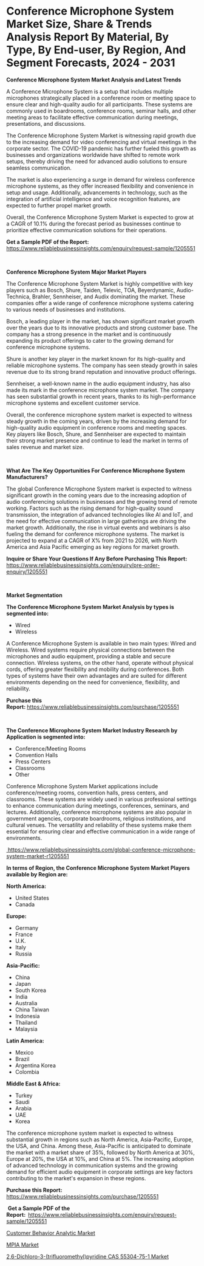 <p><h1>Conference Microphone System Market Size, Share & Trends Analysis Report By Material, By Type, By End-user, By Region, And Segment Forecasts, 2024 - 2031</h1></p><p><strong>Conference Microphone System Market Analysis and Latest Trends</strong></p>
<p><p>A Conference Microphone System is a setup that includes multiple microphones strategically placed in a conference room or meeting space to ensure clear and high-quality audio for all participants. These systems are commonly used in boardrooms, conference rooms, seminar halls, and other meeting areas to facilitate effective communication during meetings, presentations, and discussions.</p><p>The Conference Microphone System Market is witnessing rapid growth due to the increasing demand for video conferencing and virtual meetings in the corporate sector. The COVID-19 pandemic has further fueled this growth as businesses and organizations worldwide have shifted to remote work setups, thereby driving the need for advanced audio solutions to ensure seamless communication.</p><p>The market is also experiencing a surge in demand for wireless conference microphone systems, as they offer increased flexibility and convenience in setup and usage. Additionally, advancements in technology, such as the integration of artificial intelligence and voice recognition features, are expected to further propel market growth.</p><p>Overall, the Conference Microphone System Market is expected to grow at a CAGR of 10.1% during the forecast period as businesses continue to prioritize effective communication solutions for their operations.</p></p>
<p><strong>Get a Sample PDF of the Report:&nbsp;</strong> <a href="https://www.reliablebusinessinsights.com/enquiry/request-sample/1205551">https://www.reliablebusinessinsights.com/enquiry/request-sample/1205551</a></p>
<p>&nbsp;</p>
<p><strong>Conference Microphone System Major Market Players</strong></p>
<p><p>The Conference Microphone System Market is highly competitive with key players such as Bosch, Shure, Taiden, Televic, TOA, Beyerdynamic, Audio-Technica, Brahler, Sennheiser, and Audix dominating the market. These companies offer a wide range of conference microphone systems catering to various needs of businesses and institutions.</p><p>Bosch, a leading player in the market, has shown significant market growth over the years due to its innovative products and strong customer base. The company has a strong presence in the market and is continuously expanding its product offerings to cater to the growing demand for conference microphone systems.</p><p>Shure is another key player in the market known for its high-quality and reliable microphone systems. The company has seen steady growth in sales revenue due to its strong brand reputation and innovative product offerings.</p><p>Sennheiser, a well-known name in the audio equipment industry, has also made its mark in the conference microphone system market. The company has seen substantial growth in recent years, thanks to its high-performance microphone systems and excellent customer service.</p><p>Overall, the conference microphone system market is expected to witness steady growth in the coming years, driven by the increasing demand for high-quality audio equipment in conference rooms and meeting spaces. Key players like Bosch, Shure, and Sennheiser are expected to maintain their strong market presence and continue to lead the market in terms of sales revenue and market size.</p></p>
<p>&nbsp;</p>
<p><strong>What Are The Key Opportunities For Conference Microphone System Manufacturers?</strong></p>
<p><p>The global Conference Microphone System market is expected to witness significant growth in the coming years due to the increasing adoption of audio conferencing solutions in businesses and the growing trend of remote working. Factors such as the rising demand for high-quality sound transmission, the integration of advanced technologies like AI and IoT, and the need for effective communication in large gatherings are driving the market growth. Additionally, the rise in virtual events and webinars is also fueling the demand for conference microphone systems. The market is projected to expand at a CAGR of X% from 2021 to 2026, with North America and Asia Pacific emerging as key regions for market growth.</p></p>
<p><strong>Inquire or Share Your Questions If Any Before Purchasing This Report:</strong> <a href="https://www.reliablebusinessinsights.com/enquiry/pre-order-enquiry/1205551">https://www.reliablebusinessinsights.com/enquiry/pre-order-enquiry/1205551</a></p>
<p>&nbsp;</p>
<p><strong>Market Segmentation</strong></p>
<p><strong>The Conference Microphone System Market Analysis by types is segmented into:</strong></p>
<p><ul><li>Wired</li><li>Wireless</li></ul></p>
<p><p>A Conference Microphone System is available in two main types: Wired and Wireless. Wired systems require physical connections between the microphones and audio equipment, providing a stable and secure connection. Wireless systems, on the other hand, operate without physical cords, offering greater flexibility and mobility during conferences. Both types of systems have their own advantages and are suited for different environments depending on the need for convenience, flexibility, and reliability.</p></p>
<p><strong>Purchase this Report:&nbsp;</strong><a href="https://www.reliablebusinessinsights.com/purchase/1205551">https://www.reliablebusinessinsights.com/purchase/1205551</a></p>
<p>&nbsp;</p>
<p><strong>The Conference Microphone System Market Industry Research by Application is segmented into:</strong></p>
<p><ul><li>Conference/Meeting Rooms</li><li>Convention Halls</li><li>Press Centers</li><li>Classrooms</li><li>Other</li></ul></p>
<p><p>Conference Microphone System Market applications include conference/meeting rooms, convention halls, press centers, and classrooms. These systems are widely used in various professional settings to enhance communication during meetings, conferences, seminars, and lectures. Additionally, conference microphone systems are also popular in government agencies, corporate boardrooms, religious institutions, and cultural venues. The versatility and reliability of these systems make them essential for ensuring clear and effective communication in a wide range of environments.</p></p>
<p><a href="https://www.reliablebusinessinsights.com/global-conference-microphone-system-market-r1205551">&nbsp;https://www.reliablebusinessinsights.com/global-conference-microphone-system-market-r1205551</a></p>
<p><strong>In terms of Region, the Conference Microphone System Market Players available by Region are:</strong></p>
<p>
    <p> <strong> North America: </strong>
        <ul>
            <li>United States</li>
            <li>Canada</li>
        </ul>
        </p> 
    <p> <strong> Europe: </strong>
        <ul>
            <li>Germany</li>
            <li>France</li>
            <li>U.K.</li>
            <li>Italy</li>
            <li>Russia</li>
        </ul>
        </p> 
    <p> <strong> Asia-Pacific: </strong>
        <ul>
            <li>China</li>
            <li>Japan</li>
            <li>South Korea</li>
            <li>India</li>
            <li>Australia</li>
            <li>China Taiwan</li>
            <li>Indonesia</li>
            <li>Thailand</li>
            <li>Malaysia</li>
        </ul>
        </p> 
    <p> <strong> Latin America: </strong>
        <ul>
            <li>Mexico</li>
            <li>Brazil</li>
            <li>Argentina Korea</li>
            <li>Colombia</li>
        </ul>
        </p> 
    <p> <strong> Middle East & Africa: </strong>
        <ul>
            <li>Turkey</li>
            <li>Saudi</li>
            <li>Arabia</li>
            <li>UAE</li>
            <li>Korea</li>
        </ul>
    </p>
    </p>
<p><p>The conference microphone system market is expected to witness substantial growth in regions such as North America, Asia-Pacific, Europe, the USA, and China. Among these, Asia-Pacific is anticipated to dominate the market with a market share of 35%, followed by North America at 30%, Europe at 20%, the USA at 10%, and China at 5%. The increasing adoption of advanced technology in communication systems and the growing demand for efficient audio equipment in corporate settings are key factors contributing to the market's expansion in these regions.</p></p>
<p><strong>Purchase this Report: </strong><a href="https://www.reliablebusinessinsights.com/purchase/1205551">https://www.reliablebusinessinsights.com/purchase/1205551</a></p>
<p>&nbsp;<strong>Get a Sample PDF of the Report:&nbsp;&nbsp;</strong><a href="https://www.reliablebusinessinsights.com/enquiry/request-sample/1205551">https://www.reliablebusinessinsights.com/enquiry/request-sample/1205551</a></p>
<p><strong></strong></p>
<p><p><a href="https://issuu.com/reportprime-2/docs/customer-behavior-analytic-market-size-2030.pptx">Customer Behavior Analytic Market</a></p><p><a href="https://github.com/jakobeblake56/Market-Research-Report-List-1/blob/main/mpia-market.md">MPIA Market</a></p><p><a href="https://github.com/verajwilson971/Market-Research-Report-List-1/blob/main/26-dichloro-3-trifluoromethylpyridine-cas-55304-75-1-market.md">2,6-Dichloro-3-(trifluoromethyl)pyridine CAS 55304-75-1 Market</a></p></p>